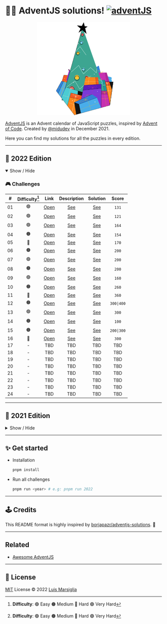 # 🎅🎄 AdventJS solutions! [![adventJS](https://img.shields.io/badge/adventJS-fbbf24?style=flat-square&logo=JavaScript&logoColor=000000)](https://adventjs.dev)

<div align="center">
	<a href="https://adventjs.dev" title="AdventJS" target="_blank">
		<img src="three.svg" height="300">
	</a>
</div>

[AdventJS](https://adventjs.dev) is an Advent calendar of JavaScript puzzles, inspired by [Advent of Code](https://adventofcode.com). Created by [@midudev](https://github.com/midudev) in December 2021.

Here you can find my solutions for all the puzzles in every edition.

---

## 📆 2022 Edition

<details open>

<summary>Show / Hide</summary>

### 🎮️ Challenges

|   #   | Difficulty[^1] |                        Link                        |       Description        |         Solution         |   Score    |
| :---: | :------------: | :------------------------------------------------: | :----------------------: | :----------------------: | :--------: |
|  01   |       🟢        | [Open](https://adventjs.dev/es/challenges/2022/1)  | [See](2022/01/README.md) | [See](2022/01/index.mjs) |   `131`    |
|  02   |       🟢        | [Open](https://adventjs.dev/es/challenges/2022/2)  | [See](2022/02/README.md) | [See](2022/02/index.mjs) |   `121`    |
|  03   |       🟢        | [Open](https://adventjs.dev/es/challenges/2022/3)  | [See](2022/03/README.md) | [See](2022/03/index.mjs) |   `164`    |
|  04   |       🟠        | [Open](https://adventjs.dev/es/challenges/2022/4)  | [See](2022/04/README.md) | [See](2022/04/index.mjs) |   `154`    |
|  05   |       🔴        | [Open](https://adventjs.dev/es/challenges/2022/5)  | [See](2022/05/README.md) | [See](2022/05/index.mjs) |   `170`    |
|  06   |       🟠        | [Open](https://adventjs.dev/es/challenges/2022/6)  | [See](2022/06/README.md) | [See](2022/06/index.mjs) |   `200`    |
|  07   |       🟢        | [Open](https://adventjs.dev/es/challenges/2022/7)  | [See](2022/07/README.md) | [See](2022/07/index.mjs) |   `200`    |
|  08   |       🟠        | [Open](https://adventjs.dev/es/challenges/2022/8)  | [See](2022/08/README.md) | [See](2022/08/index.mjs) |   `200`    |
|  09   |       🟢        | [Open](https://adventjs.dev/es/challenges/2022/9)  | [See](2022/09/README.md) | [See](2022/09/index.mjs) |   `160`    |
|  10   |       🟠        | [Open](https://adventjs.dev/es/challenges/2022/10) | [See](2022/10/README.md) | [See](2022/10/index.mjs) |   `260`    |
|  11   |       🔴        | [Open](https://adventjs.dev/es/challenges/2022/11) | [See](2022/11/README.md) | [See](2022/11/index.mjs) |   `360`    |
|  12   |       🟠        | [Open](https://adventjs.dev/es/challenges/2022/12) | [See](2022/12/README.md) | [See](2022/12/index.mjs) | `300\|400` |
|  13   |       🟢        | [Open](https://adventjs.dev/es/challenges/2022/13) | [See](2022/13/README.md) | [See](2022/13/index.mjs) |   `300`    |
|  14   |       🟠        | [Open](https://adventjs.dev/es/challenges/2022/14) | [See](2022/14/README.md) | [See](2022/14/index.mjs) |   `100`    |
|  15   |       🟠        | [Open](https://adventjs.dev/es/challenges/2022/15) | [See](2022/15/README.md) | [See](2022/15/index.mjs) | `200\|300` |
|  16   |       🔴        | [Open](https://adventjs.dev/es/challenges/2022/16) | [See](2022/16/README.md) | [See](2022/16/index.mjs) |   `300`    |
|  17   |       -        |                        TBD                         |           TBD            |           TBD            |    TBD     |
|  18   |       -        |                        TBD                         |           TBD            |           TBD            |    TBD     |
|  19   |       -        |                        TBD                         |           TBD            |           TBD            |    TBD     |
|  20   |       -        |                        TBD                         |           TBD            |           TBD            |    TBD     |
|  21   |       -        |                        TBD                         |           TBD            |           TBD            |    TBD     |
|  22   |       -        |                        TBD                         |           TBD            |           TBD            |    TBD     |
|  23   |       -        |                        TBD                         |           TBD            |           TBD            |    TBD     |
|  24   |       -        |                        TBD                         |           TBD            |           TBD            |    TBD     |

</details>

---

## 📆 2021 Edition

<details hide>

<summary>Show / Hide</summary>

### 🎮️ Challenges

|   #   | Difficulty[^1] |                      Link                       |       Description        |         Solution         |
| :---: | :------------: | :---------------------------------------------: | :----------------------: | :----------------------: |
|  01   |       🟢        | [Open](https://2021.adventjs.dev/challenges/01) | [See](2021/01/README.md) | [See](2021/01/index.mjs) |
|  02   |       🟢        | [Open](https://2021.adventjs.dev/challenges/02) | [See](2021/02/README.md) | [See](2021/02/index.mjs) |
|  03   |       🟠        | [Open](https://2021.adventjs.dev/challenges/03) | [See](2021/03/README.md) | [See](2021/03/index.mjs) |
|  04   |       🟠        | [Open](https://2021.adventjs.dev/challenges/04) | [See](2021/04/README.md) | [See](2021/04/index.mjs) |
|  05   |       🟢        | [Open](https://2021.adventjs.dev/challenges/05) | [See](2021/05/README.md) | [See](2021/05/index.mjs) |
|  06   |       🟠        | [Open](https://2021.adventjs.dev/challenges/06) | [See](2021/06/README.md) | [See](2021/06/index.mjs) |
|  07   |       🟠        | [Open](https://2021.adventjs.dev/challenges/07) | [See](2021/07/README.md) | [See](2021/07/index.mjs) |
|  08   |       🟠        | [Open](https://2021.adventjs.dev/challenges/08) | [See](2021/08/README.md) | [See](2021/08/index.mjs) |
|  09   |       🔴        | [Open](https://2021.adventjs.dev/challenges/09) | [See](2021/09/README.md) | [See](2021/09/index.mjs) |
|  10   |       🔴        | [Open](https://2021.adventjs.dev/challenges/10) | [See](2021/10/README.md) | [See](2021/10/index.mjs) |
|  11   |       🟠        | [Open](https://2021.adventjs.dev/challenges/11) | [See](2021/11/README.md) | [See](2021/11/index.mjs) |
|  12   |       🔴        | [Open](https://2021.adventjs.dev/challenges/12) | [See](2021/12/README.md) | [See](2021/12/index.mjs) |
|  13   |       🟢        | [Open](https://2021.adventjs.dev/challenges/13) | [See](2021/13/README.md) | [See](2021/13/index.mjs) |
|  14   |       🟠        | [Open](https://2021.adventjs.dev/challenges/14) | [See](2021/14/README.md) | [See](2021/14/index.mjs) |
|  15   |       🟠        | [Open](https://2021.adventjs.dev/challenges/15) | [See](2021/15/README.md) | [See](2021/15/index.mjs) |
|  16   |       🟢        | [Open](https://2021.adventjs.dev/challenges/16) | [See](2021/16/README.md) | [See](2021/16/index.mjs) |
|  17   |       🔴        | [Open](https://2021.adventjs.dev/challenges/17) | [See](2021/17/README.md) | [See](2021/17/index.mjs) |
|  18   |       🟢        | [Open](https://2021.adventjs.dev/challenges/18) | [See](2021/18/README.md) | [See](2021/18/index.mjs) |
|  19   |       🟠        | [Open](https://2021.adventjs.dev/challenges/19) | [See](2021/19/README.md) | [See](2021/19/index.mjs) |
|  20   |       🟢        | [Open](https://2021.adventjs.dev/challenges/20) | [See](2021/20/README.md) | [See](2021/20/index.mjs) |
|  21   |       🔴        | [Open](https://2021.adventjs.dev/challenges/21) | [See](2021/21/README.md) | [See](2021/21/index.mjs) |
|  22   |       🟠        | [Open](https://2021.adventjs.dev/challenges/22) | [See](2021/22/README.md) | [See](2021/22/index.mjs) |
|  23   |       🟣        | [Open](https://2021.adventjs.dev/challenges/23) | [See](2021/23/README.md) | [See](2021/23/index.mjs) |
|  24   |       🟠        | [Open](https://2021.adventjs.dev/challenges/24) | [See](2021/24/README.md) | [See](2021/24/index.mjs) |
|  25   |       🟠        | [Open](https://2021.adventjs.dev/challenges/25) | [See](2021/25/README.md) | [See](2021/25/index.mjs) |

</details>

---

## ✨ Get started

- Installation

  ```bash
  pnpm install
  ```

- Run all challenges

  ```bash
  pnpm run <year> # e.g: pnpm run 2022
  ```

<!-- - Run specific challenge

	```bash
  pnpm test <year>/<day>  # node 2021/08
  ``` -->

---

## 🕹️ Credits

This README format is highly inspired by [borjapazr/adventjs-solutions](https://github.com/borjapazr/adventjs-solutions). 💛

---

## Related

- [Awesome AdventJS](https://github.com/borjapazr/awesome-adventjs)

---

## 🚩 License

[MIT](./LICENSE) License © 2022 [Luis Marsiglia](https://github.com/marsidev)

[^1]: **Difficulty**: 🟢 Easy 🟠 Medium 🔴 Hard 🟣 Very Hard
